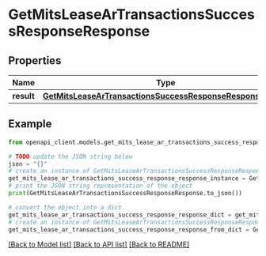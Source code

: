 # GetMitsLeaseArTransactionsSuccessResponseResponse


## Properties

Name | Type | Description | Notes
------------ | ------------- | ------------- | -------------
**result** | [**GetMitsLeaseArTransactionsSuccessResponseResponseResult**](GetMitsLeaseArTransactionsSuccessResponseResponseResult.md) |  | 

## Example

```python
from openapi_client.models.get_mits_lease_ar_transactions_success_response_response import GetMitsLeaseArTransactionsSuccessResponseResponse

# TODO update the JSON string below
json = "{}"
# create an instance of GetMitsLeaseArTransactionsSuccessResponseResponse from a JSON string
get_mits_lease_ar_transactions_success_response_response_instance = GetMitsLeaseArTransactionsSuccessResponseResponse.from_json(json)
# print the JSON string representation of the object
print(GetMitsLeaseArTransactionsSuccessResponseResponse.to_json())

# convert the object into a dict
get_mits_lease_ar_transactions_success_response_response_dict = get_mits_lease_ar_transactions_success_response_response_instance.to_dict()
# create an instance of GetMitsLeaseArTransactionsSuccessResponseResponse from a dict
get_mits_lease_ar_transactions_success_response_response_from_dict = GetMitsLeaseArTransactionsSuccessResponseResponse.from_dict(get_mits_lease_ar_transactions_success_response_response_dict)
```
[[Back to Model list]](../README.md#documentation-for-models) [[Back to API list]](../README.md#documentation-for-api-endpoints) [[Back to README]](../README.md)


